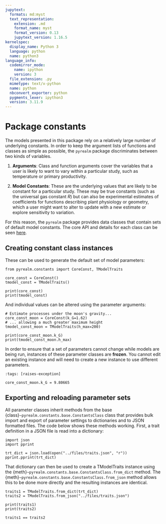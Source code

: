 ```yaml
---
jupytext:
  formats: md:myst
  text_representation:
    extension: .md
    format_name: myst
    format_version: 0.13
    jupytext_version: 1.16.5
kernelspec:
  display_name: Python 3
  language: python
  name: python3
language_info:
  codemirror_mode:
    name: ipython
    version: 3
  file_extension: .py
  mimetype: text/x-python
  name: python
  nbconvert_exporter: python
  pygments_lexer: ipython3
  version: 3.11.9
---
```


# Package constants

The models presented in this package rely on a relatively large number of underlying
constants. In order to keep the argument lists of functions and classes as simple as
possible, the `pyrealm` package discriminates between two kinds of variables.

1. **Arguments**: Class and function arguments cover the variables that a user
is likely to want to vary within a particular study, such as temperature or
primary productivity.

2. **Model Constants**: These are the underlying values that are likely to be constant
for a particular study. These may be true constants (such as the universal gas constant
$R$) but can also be experimental estimates of coefficients for functions describing
plant physiology or geometry, which a user might want to alter to update with a new
estimate or explore sensitivity to variation.

For this reason, the `pyrealm` package provides data classes that contain sets
of default model constants. The core API and details for each class can be seen
[here](../api/constants_api).

## Creating constant class instances

These can be used to generate the default set of model parameters:

```{code-cell} ipython3
from pyrealm.constants import CoreConst, TModelTraits

core_const = CoreConst()
tmodel_const = TModelTraits()

print(core_const)
print(tmodel_const)
```

And individual values can be altered using the parameter arguments:

```{code-cell} ipython3
# Estimate processes under the moon's gravity...
core_const_moon = CoreConst(k_G=1.62)
# ... allowing a much greater maximum height
tmodel_const_moon = TModelTraits(h_max=200)

print(core_const_moon.k_G)
print(tmodel_const_moon.h_max)
```

In order to ensure that a set of parameters cannot change while models are being run,
instances of these parameter classes are **frozen**. You cannot  edit an existing
instance and will need to create a new instance to use different parameters.

```{code-cell} ipython3
:tags: [raises-exception]

core_const_moon.k_G = 9.80665
```

## Exporting and reloading parameter sets

All parameter classes inherit methods from the base
{class}`~pyrealm.constants.base.ConstantsClass` class that provides bulk import and
export of parameter settings to dictionaries and to JSON formatted files. The code below
shows these methods working. First, a trait definition in a JSON file is read into a
dictionary:

```{code-cell} ipython3
import json
import pprint

trt_dict = json.load(open("../files/traits.json", "r"))
pprint.pprint(trt_dict)
```

That dictionary can  then be used to create a TModelTraits instance using
the {meth}`~pyrealm.constants.base.ConstantsClass.from_dict` method. The
{meth}`~pyrealm.constants.base.ConstantsClass.from_json` method allows this to
be done more directly and the resulting instances are identical.

```{code-cell} ipython3
traits1 = TModelTraits.from_dict(trt_dict)
traits2 = TModelTraits.from_json("../files/traits.json")

print(traits1)
print(traits2)

traits1 == traits2
```
